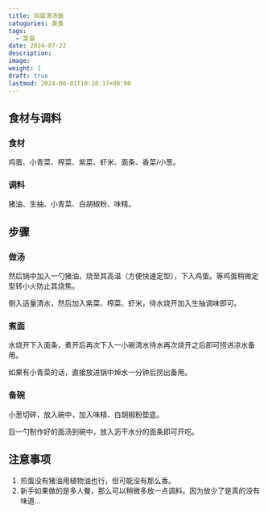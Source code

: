 ```yaml
---
title: 鸡蛋清汤面
catogories: 美食
tags:
  - 菜谱
date: 2024-07-22
description: 
image: 
weight: 1
draft: true
lastmod: 2024-08-01T10:10:17+08:00
---
```

## 食材与调料

### 食材

鸡蛋、小青菜、榨菜、紫菜、虾米、面条、香菜/小葱。

### 调料

猪油、生抽、小青菜、白胡椒粉、味精。

## 步骤

### 做汤

然后锅中加入一勺猪油，烧至其高温（方便快速定型），下入鸡蛋。等鸡蛋稍微定型转小火防止其烧焦。

倒入适量清水，然后加入紫菜、榨菜、虾米，待水烧开加入生抽调味即可。

### 煮面

水烧开下入面条，煮开后再次下入一小碗清水待水再次烧开之后即可捞进凉水备用。

如果有小青菜的话，直接放进锅中焯水一分钟后捞出备用。

### 备碗

小葱切碎，放入碗中，加入味精、白胡椒粉垫底。

舀一勺制作好的面汤到碗中，放入沥干水分的面条即可开吃。

## 注意事项

1. 煎蛋没有猪油用植物油也行，但可能没有那么香。
2. 新手如果做的是多人餐，那么可以稍微多放一点调料。因为放少了是真的没有味道...